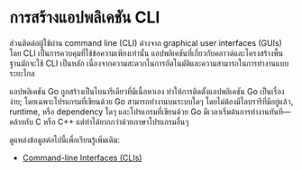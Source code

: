 # การสร้างแอปพลิเคชัน CLI

ส่วนติดต่อผู้ใช้ผ่าน command line (CLI) ต่างจาก graphical user interfaces (GUIs) โดย CLI เป็นการควบคุมที่ใช้ข้อความเพียงเท่านั้น แอปพลิเคชันที่เกี่ยวกับคลาวด์และโครงสร้างพื้นฐานมักจะใช้ CLI เป็นหลัก เนื่องจากความสะดวกในการอัตโนมัติและความสามารถในการทำงานแบบระยะไกล

แอปพลิเคชัน Go ถูกสร้างเป็นไบนารีเดียวที่มีเนื้อหาเอง ทำให้การติดตั้งแอปพลิเคชัน Go เป็นเรื่องง่าย; โดยเฉพาะโปรแกรมที่เขียนด้วย Go สามารถทำงานบนระบบใดๆ โดยไม่ต้องมีไลบรารีที่มีอยู่แล้ว, runtime, หรือ dependency ใดๆ และโปรแกรมที่เขียนด้วย Go มีเวลาเริ่มต้นการทำงานทันที—คล้ายกับ C หรือ C++ แต่ทำได้ยากกว่าด้วยภาษาโปรแกรมอื่นๆ

ดูแหล่งข้อมูลต่อไปนี้เพื่อเรียนรู้เพิ่มเติม:

- [Command-line Interfaces (CLIs)](https://go.dev/solutions/clis)
